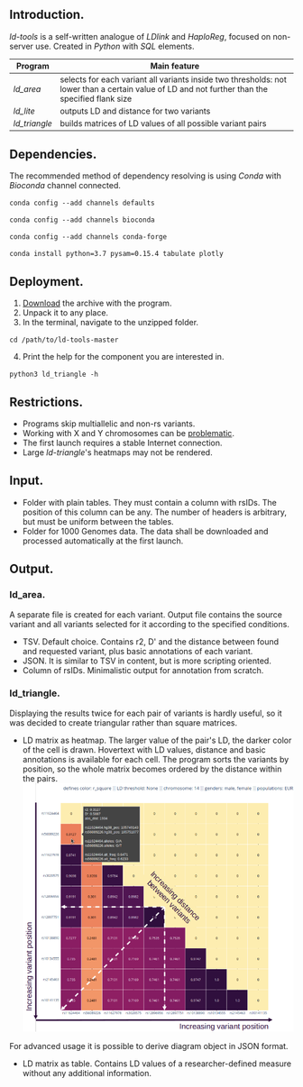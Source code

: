 ## Introduction.
_ld-tools_ is a self-written analogue of _LDlink_ and _HaploReg_, focused on non-server use. Created in _Python_ with _SQL_ elements.

| Program | Main feature |
| ------- | ------------- |
| _ld_area_ | selects for each variant all variants inside two thresholds: not lower than a certain value of LD and not further than the specified flank size |
| _ld_lite_ | outputs LD and distance for two variants |
| _ld_triangle_ | builds matrices of LD values of all possible variant pairs |

## Dependencies.
The recommended method of dependency resolving is using _Conda_ with _Bioconda_ channel connected.
```
conda config --add channels defaults
```
```
conda config --add channels bioconda
```
```
conda config --add channels conda-forge
```
```
conda install python=3.7 pysam=0.15.4 tabulate plotly
```

## Deployment.
1. [Download](https://github.com/PlatonB/ld-tools/archive/master.zip) the archive with the program.
2. Unpack it to any place.
3. In the terminal, navigate to the unzipped folder.
```
cd /path/to/ld-tools-master
```
4. Print the help for the component you are interested in.
```
python3 ld_triangle -h
```

## Restrictions.
- Programs skip multiallelic and non-rs variants.
- Working with X and Y chromosomes can be [problematic](https://github.com/samtools/bcftools/issues/1154).
- The first launch requires a stable Internet connection.
- Large _ld-triangle_'s heatmaps may not be rendered.

## Input.
- Folder with plain tables. They must contain a column with rsIDs. The position of this column can be any. The number of headers is arbitrary, but must be uniform between the tables.
- Folder for 1000 Genomes data. The data shall be downloaded and processed automatically at the first launch.

## Output.
### ld_area.
A separate file is created for each variant. Output file contains the source variant and all variants selected for it according to the specified conditions.
- TSV. Default choice. Contains r2, D' and the distance between found and requested variant, plus basic annotations of each variant.
- JSON. It is similar to TSV in content, but is more scripting oriented.
- Column of rsIDs. Minimalistic output for annotation from scratch.

### ld_triangle.
Displaying the results twice for each pair of variants is hardly useful, so it was decided to create triangular rather than square matrices.
- LD matrix as heatmap. The larger value of the pair's LD, the darker color of the cell is drawn. Hovertext with LD values, distance and basic annotations is available for each cell. The program sorts the variants by position, so the whole matrix becomes ordered by the distance within the pairs.
![Example of a heatmap with explanation of sorting elements by distance](https://raw.githubusercontent.com/PlatonB/ld-tools/master/gallery/ld_triangle_annotated_heatmap_with_en_explanations.png)

For advanced usage it is possible to derive diagram object in JSON format.
- LD matrix as table. Contains LD values of a researcher-defined measure without any additional information.
